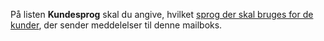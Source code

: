 <!-- markdownlint-disable-file MD041 -->
På listen **Kundesprog** skal du angive, hvilket [sprog der skal bruges for de kunder][4], der sender meddelelser til denne mailboks.

<!-- Referenced links -->
[4]: ../../../../localization/learn/customer-languages.md
